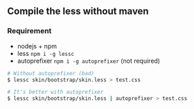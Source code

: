 
## Compile the less without maven

### Requirement

- nodejs + npm
- less `npm i -g lessc`
- autoprefixer `npm i -g autoprefixer` (not required)

```sh
# Without autoprefixer (bad)
$ lessc skin/bootstrap/skin.less > test.css

# It's better with autoprefixer
$ lessc skin/bootstrap/skin.less | autoprefixer > test.css
```
